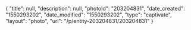 {
    "title": null,
    "description": null,
    "photoId": "203204831",
    "date_created": "1550293202",
    "date_modified": "1550293202",
    "type": "captivate",
    "layout": "photo",
    "url": "\/p\/entity-203204831\/203204831"
}